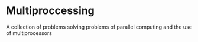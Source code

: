 # Multiproccessing
A collection of problems solving problems of parallel computing and the use of multiprocessors
